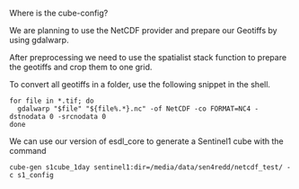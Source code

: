 Where is the cube-config?



We are planning to use the NetCDF provider and prepare our Geotiffs by using
gdalwarp.

After preprocessing we need to use the spatialist stack function to prepare the geotiffs and crop them to one grid.


To convert all geotiffs in a folder, use the following snippet in the shell.
```
for file in *.tif; do
  gdalwarp "$file" "${file%.*}.nc" -of NetCDF -co FORMAT=NC4 -dstnodata 0 -srcnodata 0
done
```

We can use our version of esdl_core to generate a Sentinel1 cube with the command
```
cube-gen s1cube_1day sentinel1:dir=/media/data/sen4redd/netcdf_test/ -c s1_config
```

